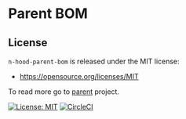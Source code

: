 # Parent BOM

## License

`n-hood-parent-bom` is released under the MIT license:
- https://opensource.org/licenses/MIT

To read more go to [parent](https://github.com/nhood-org/nhood-docs) project.

[![License: MIT](https://img.shields.io/badge/License-MIT-yellow.svg)](https://opensource.org/licenses/MIT)
[![CircleCI](https://circleci.com/gh/nhood-org/nhood-parent-bom.svg?style=shield)](https://circleci.com/gh/nhood-org/nhood-parent-bom)
